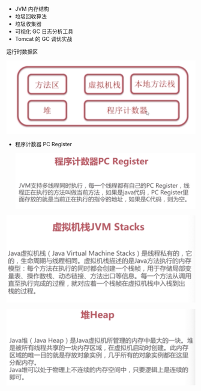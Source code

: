- JVM 内存结构
- 垃圾回收算法
- 垃圾收集器
- 可视化 GC 日志分析工具
- Tomcat 的 GC 调优实战



运行时数据区

![image-20190612165628256](./assets/image-20190612165628256.png)

- 程序计数器 PC Register

  ![image-20190612165819186](./assets/image-20190612165819186.png)

![image-20190612165827269](./assets/image-20190612165827269.png)

![image-20190612165909970](./assets/image-20190612165909970.png)